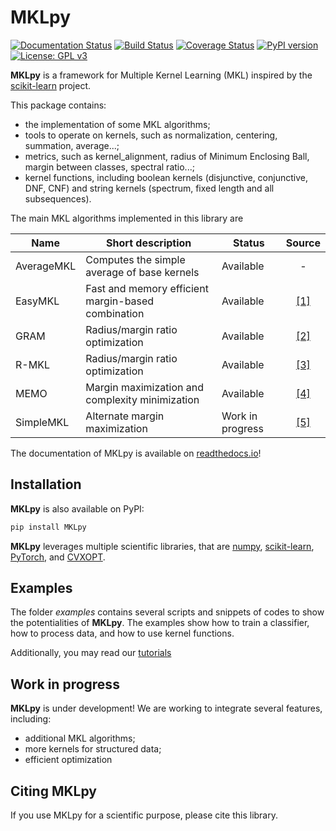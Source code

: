 MKLpy
=====

[![Documentation Status](https://readthedocs.org/projects/mklpy/badge/?version=latest)](https://mklpy.readthedocs.io/en/latest/?badge=latest)
[![Build Status](https://travis-ci.com/IvanoLauriola/MKLpy.svg?branch=master)](https://travis-ci.com/IvanoLauriola/MKLpy)
[![Coverage Status](https://coveralls.io/repos/github/IvanoLauriola/MKLpy/badge.svg?branch=master)](https://coveralls.io/github/IvanoLauriola/MKLpy?branch=master)
[![PyPI version](https://badge.fury.io/py/MKLpy.svg)](https://badge.fury.io/py/MKLpy)
[![License: GPL v3](https://img.shields.io/badge/License-GPLv3-blue.svg)](https://www.gnu.org/licenses/gpl-3.0)


**MKLpy** is a framework for Multiple Kernel Learning (MKL)  inspired by the [scikit-learn](http://scikit-learn.org/stable) project.

This package contains:
* the implementation of some MKL algorithms;
* tools to operate on kernels, such as normalization, centering, summation, average...;
* metrics, such as kernel_alignment, radius of Minimum Enclosing Ball, margin between classes, spectral ratio...;
* kernel functions, including boolean kernels (disjunctive, conjunctive, DNF, CNF) and string kernels (spectrum, fixed length and all subsequences).


The main MKL algorithms implemented in this library are

|Name       |Short description | Status | Source |
|-----------|------------------|--------|:------:|
| AverageMKL| Computes the simple average of base kernels         | Available | - |
| EasyMKL   | Fast and memory efficient margin-based combination  | Available |[[1]](https://www.sciencedirect.com/science/article/abs/pii/S0925231215003653) |
| GRAM      | Radius/margin ratio optimization                    | Available |[[2]](https://www.researchgate.net/publication/318468451_Radius-Margin_Ratio_Optimization_for_Dot-Product_Boolean_Kernel_Learning)   |
| R-MKL     | Radius/margin ratio optimization                    | Available |[[3]](https://link.springer.com/content/pdf/10.1007/978-3-642-04180-8_39.pdf)  |
| MEMO      | Margin maximization and complexity minimization     | Available |[[4]](https://www.elen.ucl.ac.be/Proceedings/esann/esannpdf/es2018-181.pdf) |
| SimpleMKL | Alternate margin maximization                       | Work in progress |[[5]](http://www.jmlr.org/papers/volume9/rakotomamonjy08a/rakotomamonjy08a.pdf)|


The documentation of MKLpy is available on [readthedocs.io](https://mklpy.readthedocs.io/en/latest/)!



Installation
------------

**MKLpy** is also available on PyPI:
```sh
pip install MKLpy
```

**MKLpy** leverages multiple scientific libraries, that are [numpy](https://www.numpy.org/), [scikit-learn](https://scikit-learn.org/stable/), [PyTorch](https://pytorch.org/), and [CVXOPT](https://cvxopt.org/).


Examples
--------
The folder *examples* contains several scripts and snippets of codes to show the potentialities of **MKLpy**. The examples show how to train a classifier, how to process data, and how to use kernel functions.

Additionally, you may read our [tutorials](https://mklpy.readthedocs.io/en/latest/)


Work in progress
----------------
**MKLpy** is under development! We are working to integrate several features, including:
* additional MKL algorithms;
* more kernels for structured data;
* efficient optimization




Citing MKLpy
------------
If you use MKLpy for a scientific purpose, please cite this library.
